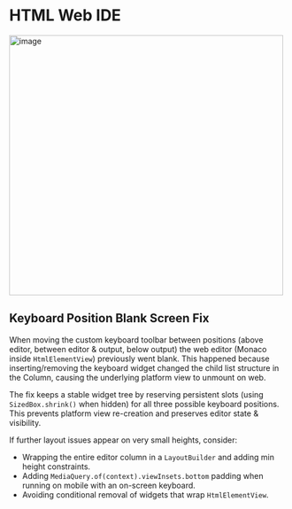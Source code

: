 # HTML Web IDE

<img width="495" height="470" alt="image" src="https://github.com/user-attachments/assets/90404559-a0ae-47a3-8e51-d342bc032a4f" />

## Keyboard Position Blank Screen Fix

When moving the custom keyboard toolbar between positions (above editor, between editor & output, below output) the web editor (Monaco inside `HtmlElementView`) previously went blank. This happened because inserting/removing the keyboard widget changed the child list structure in the Column, causing the underlying platform view to unmount on web.

The fix keeps a stable widget tree by reserving persistent slots (using `SizedBox.shrink()` when hidden) for all three possible keyboard positions. This prevents platform view re-creation and preserves editor state & visibility.

If further layout issues appear on very small heights, consider:

- Wrapping the entire editor column in a `LayoutBuilder` and adding min height constraints.
- Adding `MediaQuery.of(context).viewInsets.bottom` padding when running on mobile with an on-screen keyboard.
- Avoiding conditional removal of widgets that wrap `HtmlElementView`.
